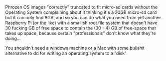   Phrozen OS images "correctly" truncated to fit micro-sd 
  cards without the Operating System complaining about it 
  thinking it's a 30GB micro-sd card but it can only find 
  8GB, and so you can do what you need from yet another
  Raspberry Pi (or the like) with a smallish root file
  system that doesn't have 30 fucking GB of free space to
  contain the (30 - 4) GB of free-space that takes up space,
  because certain "professionals" don't know what they're
  doing...
 
 
   You shouldn't need a windows machine or a Mac with some
  bullshit alternative to dd for writing an operating 
  system to a "disk"
